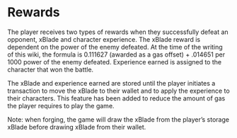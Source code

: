 # Rewards

The player receives two types of rewards when they successfully defeat an opponent, xBlade and character experience. The xBlade reward is dependent on the power of the enemy defeated. At the time of the writing of this wiki, the formula is 0.111627 \(awarded as a gas offset\) + .014651 per 1000 power of the enemy defeated. Experience earned is assigned to the character that won the battle.

 The xBlade and experience earned are stored until the player initiates a transaction to move the xBlade to their wallet and to apply the experience to their characters. This feature has been added to reduce the amount of gas the player requires to play the game. 

Note: when forging, the game will draw the xBlade from the player’s storage xBlade before drawing xBlade from their wallet.

